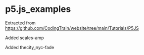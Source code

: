 # p5.js_examples

Extracted from https://github.com/CodingTrain/website/tree/main/Tutorials/P5JS

Added scales-amp

Added thecity_nyc-fade
